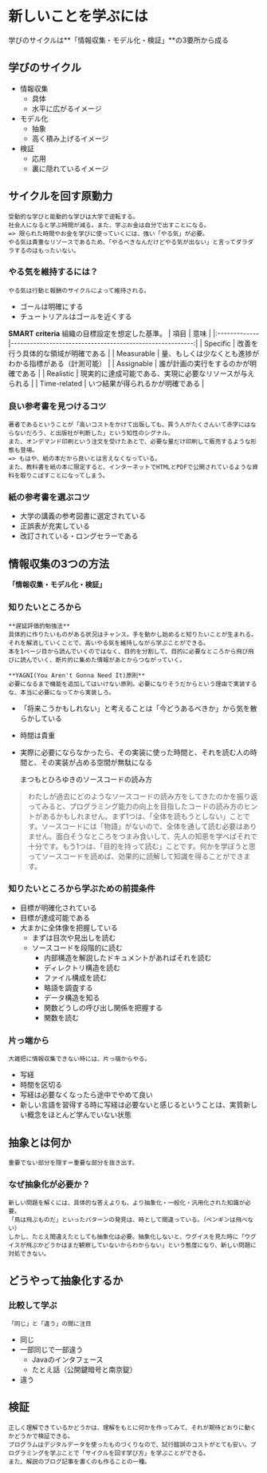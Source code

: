 # 新しいことを学ぶには
学びのサイクルは**「情報収集・モデル化・検証」**の3要所から成る

## 学びのサイクル
- 情報収集
  - 具体
  - 水平に広がるイメージ
- モデル化
  - 抽象
  - 高く積み上げるイメージ
- 検証
  - 応用
  - 裏に隠れているイメージ

## サイクルを回す原動力
	受動的な学びと能動的な学びは大学で逆転する。
	社会人になると学ぶ時間が減る。また、学ぶお金は自分で出すことになる。
	=> 限られた時間やお金を学びに使っていくには、強い「やる気」が必要。
	やる気は貴重なリソースであるため、「やるべきなんだけどやる気が出ない」と言ってダラダラするのはもったいない。

### やる気を維持するには？
	やる気は行動と報酬のサイクルによって維持される。
- ゴールは明確にする
- チュートリアルはゴールを近くする

**SMART criteria**
組織の目標設定を想定した基準。
| 項目         |                                                     意味 |
|:-------------|---------------------------------------------------------:|
| Specific     |                       改善を行う具体的な領域が明確である |
| Measurable   | 量、もしくは少なくとも進捗がわかる指標がある（計測可能） |
| Assignable   |                     誰が計画の実行をするのかが明確である |
| Realistic    | 現実的に達成可能である、実現に必要なリソースが与えられる |
| Time-related |                         いつ結果が得られるかが明確である |

### 良い参考書を見つけるコツ
	著者であるということが「高いコストをかけて出版しても、買う人がたくさんいて赤字にはならないだろう、と出版社が判断した」という知性のシグナル。
	また、オンデマンド印刷という注文を受けたあとで、必要な量だけ印刷して販売するような形態も登場。
	=> もはや、紙の本だから良いとは言えなくなっている。
	また、教科書を紙の本に限定すると、インターネットでHTMLとPDFで公開されているような資料を取りこぼすことになってしまう。

### 紙の参考書を選ぶコツ
- 大学の講義の参考図書に選定されている
- 正誤表が充実している
- 改訂されている・ロングセラーである

## 情報収集の3つの方法
**「情報収集・モデル化・検証」**

### 知りたいところから
	**遅延評価的勉強法**
	具体的に作りたいものがある状況はチャンス。手を動かし始めると知りたいことが生まれる。それを解消していくことで、高いやる気を維持しながら学ぶことができる。
	本を1ページ目から読んでいくのではなく、目的を分割して、目的に必要なところから飛び飛びに読んでいく、断片的に集めた情報があとからつながっていく。

	**YAGNI(You Aren't Gonna Need It)原則**
	必要になるまで機能を追加してはいけない原則。必要になりそうだからという理由で実装するな、本当に必要になってから実装しろ。
- 「将来こうかもしれない」と考えることは「今どうあるべきか」から気を散らかしている
- 時間は貴重
- 実際に必要にならなかったら、その実装に使った時間と、それを読む人の時間と、その実装が占める空間が無駄になる

	まつもとひろゆきのソースコードの読み方
> わたしが過去にどのようなソースコードの読み方をしてきたのかを振り返ってみると、プログラミング能力の向上を目指したコードの読み方のヒントがあるかもしれません。まず1つは、「全体を読もうとしない」ことです。ソースコードには「物語」がないので、全体を通して読む必要はありません。面白そうなところをつまみ食いして、先人の知恵を学べばそれで十分です。もう1つは、「目的を持って読む」ことです。何かを学ぼうと思ってソースコードを読めば、効果的に読解して知識を得ることができます。

### 知りたいところから学ぶための前提条件
- 目標が明確化されている
- 目標が達成可能である
- 大まかに全体像を把握している
  - まずは目次や見出しを読む
  - ソースコードを段階的に読む
    - 内部構造を解説したドキュメントがあればそれを読む
    - ディレクトリ構造を読む
    - ファイル構成を読む
    - 略語を調査する
    - データ構造を知る
    - 関数どうしの呼び出し関係を把握する
    - 関数を読む

### 片っ端から
	大雑把に情報収集できない時には、片っ端からやる。
- 写経
- 時間を区切る
- 写経は必要なくなったら途中でやめて良い
- 新しい言語を習得する時に写経は必要ないと感じるということは、実質新しい概念をほとんど学んでいない状態

## 抽象とは何か
	重要でない部分を隠す＝重要な部分を抜き出す。

### なぜ抽象化が必要か？
	新しい問題を解くには、具体的な答えよりも、より抽象化・一般化・汎用化された知識が必要。
	「鳥は飛ぶものだ」といったパターンの発見は、時として間違っている。（ペンギンは飛べない）
	しかし、たとえ間違えたとしても抽象化は必要。抽象化しないと、ウグイスを見た時に「ウグイスが飛ぶかどうかはまだ観察していないからわからない」という態度になり、新しい問題に対処できない。

## どうやって抽象化するか

### 比較して学ぶ
	「同じ」と「違う」の間に注目
- 同じ
- 一部同じで一部違う
  - Javaのインタフェース
  - たとえ話（公開鍵暗号と南京錠）
- 違う

## 検証
	正しく理解できているかどうかは、理解をもとに何かを作ってみて、それが期待どおりに動くかどうかで検証できる。
	プログラムはデジタルデータを使ったものづくりなので、試行錯誤のコストがとても安い。プログラミングを学ぶことで「サイクルを回す学び方」を学ぶことができる。
	また、解説のブログ記事を書くのも作ることの一種。
